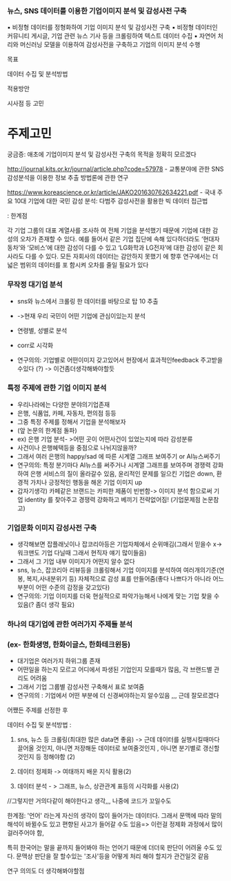 ### 뉴스, SNS 데이터를 이용한 기업이미지 분석 및 감성사전 구축

▪ 비정형 데이터를 정형화하여 기업 이미지 분석 및 감성사전 구축
▪ 비정형 데이터인 커뮤니티 게시글, 기업 관련 뉴스 기사 등을 크롤링하여 텍스트 데이터 수집
▪ 자연어 처리와 머신러닝 모델을 이용하여 감성사전을 구축하고 기업의 이미지 분석 수행

목표

데이터 수집 및 분석방법

적용방안

시사점 등 고민



# 주제고민



궁금증: 애초에 기업이미지 분석 및 감성사전 구축의 목적을 정확히 모르겠다



http://journal.kits.or.kr/journal/article.php?code=57978  - 교통분야에 관한 SNS 감성분석을 이용한 정보 추출 방법론에 관한 연구

https://www.koreascience.or.kr/article/JAKO201630762634221.pdf - 국내 주요 10대 기업에 대한 국민 감성 분석: 다범주 감성사전을 활용한 빅 데이터 접근법

: 한계점

 각 기업 그룹의 대표 계열사를 조사하 여 전체 기업을 분석했기 때문에 기업에 대한 감 성의 오차가 존재할 수 있다. 예를 들어서 같은 기업 집단에 속해 있다하더라도 ‘현대자동차’와 ‘모비스’에 대한 감성이 다를 수 있고 ‘LG화학과 LG전자’에 대한 감성이 같은 회사라도 다를 수 있다. 모든 자회사의 데이터는 감안하지 못했기 에 향후 연구에서는 더 넓은 범위의 데이터를 포 함시켜 오차를 줄일 필요가 있다





### 무작정 대기업 분석 

- sns와 뉴스에서 크롤링 한 데이터를 바탕으로 탑 10 추출

- ->현재 우리 국민이 어떤 기업에 관심이있는지 분석

- 연령별, 성별로 분석

- corr로 시각화

- 연구의의: 기업별로 어떤이미지 갖고있어서 현장에서 효과적인feedback 주고받을수있다 (?) -> 이건좀더생각해봐야할듯

  

### 특정 주제에 관한 기업 이미지 분석

- 우리나라에는 다양한 분야의기업존재 
- 은행, 식품업, 카페, 자동차, 편의점 등등
- 그중 특정 주제를 정해서 기업을 분석해보자
- (앞 논문의 한계점 돌파)
- ex) 은행 기업 분석- >어떤 곳이 어떤사건이 있었는지에 따라 감성분류
- 사건이나 은행혜택등을 중점으로 나뉘지않을까?
- 그래서 여러 은행의 happy/sad 에 따른 시계열 그래프 보여주기 or AI뉴스써주기 
- 연구의의: 특정 분기마다 AI뉴스를 써주거나 시계열 그래프를 보여주며 경쟁력 강화하여 은행 서비스의 질이 올라갈수 있음, 윤리적인 문제를 일으킨 기업은 down, 환경적 가치나 긍정적인 행동을 해온 기업 이미지 up
- 갑자기생각) 카페같은 브랜드는 카피한 제품이 빈번함-> 이미지 분석 함으로써 기업 identity 를 찾아주고 경쟁력 강화하고 베끼기 전략없어짐! (기업문제점 논문참고)



### 기업문화 이미지 감성사전 구축

- 생각해보면 잡플래닛이나 잡코리아등은 기업자체에서 순위매김(그래서 믿을수 x-> 워크맨도 기업 다닐때 그래서 현직자 얘기 많이들음)
- 그래서 그 기업 내부 이미지가 어떤지 알수 없다
- sns, 뉴스, 잡코리아 리뷰등을 크롤링해서 기업 이미지를 분석하여 여러개의기준(연봉, 복지,사내분위기 등) 자체적으로 감성 표를 만들어줌(좋다 나쁘다가 아니라 어느부분이 어떤 수준의 감정을 갖고있다)
- 연구의의: 기업 이미지를 더욱 현실적으로 파악가능해서 나에게 맞는 기업 찾을 수 있음(? 좀더 생각 필요)



### 하나의 대기업에 관한 여러가지 주제들 분석

###  (ex- 한화생명, 한화이글스, 한화테크윈등)

- 대기업은 여러가지 하위그룹 존재
- 어떤일을 하는지 모르고 어디에서 파생된 기업인지 모를때가 많음, 각 브랜드별 관리도 어려움
- 그래서 기업 그룹별 감성사전 구축해서 표로 보여줌
- 연구의의 : 기업에서 어떤 부분에 더 신경써야하는지 알수있음 ,,, 근데 잘모르겠다



어쨌든 주제를 선정한 후

데이터 수집 및 분석방법 :

1) sns, 뉴스 등 크롤링(최대한 많은 data면 좋음) -> 근데 데이터를 실행시킬때마다 끌어올 것인지, 아니면 저장해둔 데이터로 보여줄것인지 , 아니면 분기별로 갱신할 것인지 등 정해야함 (2)

2) 데이터 정제화 -> 여태까지 배운 지식 활용(2)

3) 데이터 분석 - > 그래프, 뉴스, 상관관계 표등의 시각화를 사용(2)



//그렇지만 거의다같이 해야한다고 생각,,, 나중에 코드가 꼬일수도



한계점: '언어' 라는게 자신의 생각이 많이 들어가는 데이터다. 그래서 문맥에 따라 말의 해석이 바뀔수도 있고 편향된 사고가 들어갈 수도 있음=> 이런걸 정제화 과정에서 많이 걸러주어야 함, 

특히 한국어는 말을 끝까지 들어봐야 하는 언어기 때문에 더더욱 판단이 어려울 수도 있다. 문맥상 판단을 잘 할수있는 '조사'등을 어떻게 처리 해야 할지가 관건일것 같음 

연구 의의도 더 생각해봐야할점

